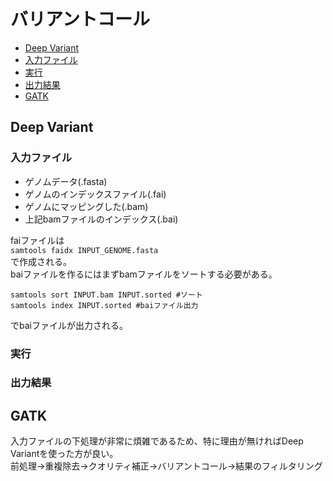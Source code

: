 # バリアントコール

- [Deep Variant](#deep_variant)
-  [入力ファイル](#入力ファイル)
-  [実行](#実行)
-  [出力結果](#出力結果)
- [GATK](#gatk)
## Deep Variant
### 入力ファイル
- ゲノムデータ(.fasta)
- ゲノムのインデックスファイル(.fai)
- ゲノムにマッピングした(.bam)
- 上記bamファイルのインデックス(.bai)

faiファイルは<br>
`samtools faidx INPUT_GENOME.fasta`<br>
で作成される。<br>
baiファイルを作るにはまずbamファイルをソートする必要がある。<br>
```
samtools sort INPUT.bam INPUT.sorted #ソート
samtools index INPUT.sorted #baiファイル出力
```
でbaiファイルが出力される。<br>

### 実行

### 出力結果


## GATK
入力ファイルの下処理が非常に煩雑であるため、特に理由が無ければDeep Variantを使った方が良い。<br>
前処理→重複除去→クオリティ補正→バリアントコール→結果のフィルタリング
